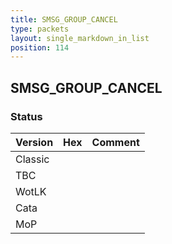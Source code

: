 ```yaml
---
title: SMSG_GROUP_CANCEL
type: packets
layout: single_markdown_in_list
position: 114
---
```


## SMSG_GROUP_CANCEL

### Status

Version    | Hex        | Comment
---------- | ---------- | ---------- 
Classic    |            |
TBC        |            |
WotLK      |            |
Cata       |            |
MoP        |            |